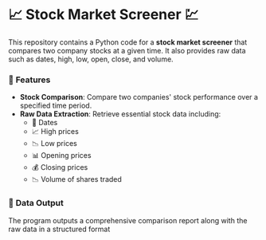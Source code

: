 # 📈 **Stock Market Screener** 💹  
This repository contains a Python code for a **stock market screener** that compares two company stocks at a given time. It also provides raw data such as dates, high, low, open, close, and volume.

### 📂 **Features**  
- **Stock Comparison**: Compare two companies' stock performance over a specified time period.  
- **Raw Data Extraction**: Retrieve essential stock data including:
  - 📅 Dates  
  - 📈 High prices  
  - 📉 Low prices  
  - 📊 Opening prices  
  - 💰 Closing prices  
  - 📉 Volume of shares traded  

### 📄 **Data Output**
The program outputs a comprehensive comparison report along with the raw data in a structured format

